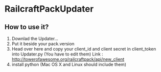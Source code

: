 # RailcraftPackUpdater
## How to use it?
1. Downlad the Updater...
2. Put it beside your pack.version
3. Head over here and copy your client_id and client secret in client_token into Updater.py (You have to edit them)
Link : http://towerofawesome.org/railcraftpack/api/new_client
4. install python (Mac OS X and Linux should include them)
